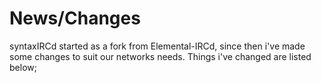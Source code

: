 News/Changes
============

syntaxIRCd started as a fork from Elemental-IRCd, since then i've made some changes to suit our networks needs. Things i've changed are listed below;


